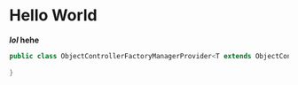 # Hello World

***lol*  hehe**

```java
public class ObjectControllerFactoryManagerProvider<T extends ObjectControllerFactoryManager<T>> {
    
}
```